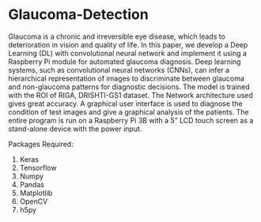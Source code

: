 # Glaucoma-Detection

Glaucoma is a chronic and irreversible eye disease, which leads to deterioration in vision and quality of life. In this paper, we develop a Deep Learning (DL) with convolutional neural network and implement it using a Raspberry Pi module for automated glaucoma diagnosis. Deep learning systems, such as convolutional neural networks (CNNs), can infer a hierarchical representation of images to discriminate between glaucoma and non-glaucoma patterns for diagnostic decisions. The model is trained with the ROI of RIGA, DRISHTI-GS1 dataset. The Network architecture used gives great accuracy. A graphical user interface is used to diagnose the condition of test images and give a graphical analysis of the patients. The entire program is run on a Raspberry Pi 3B with a 5” LCD touch screen as a stand-alone device with the power input.

Packages Required:
1. Keras
2. Tensorflow
3. Numpy
4. Pandas
5. Matplotlib
6. OpenCV
7. h5py
